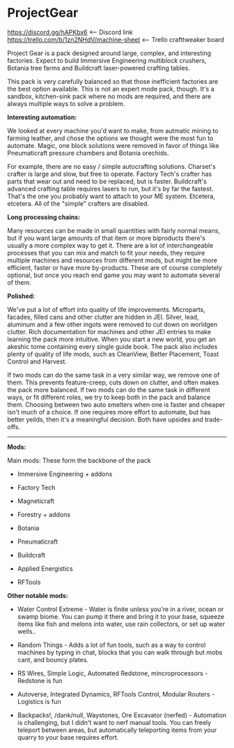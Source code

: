 # ProjectGear
https://discord.gg/hAPKbx6                    <-- Discord link
https://trello.com/b/1zn2NHdV/machine-sheet   <-- Trello crafttweaker board

Project Gear is a pack designed around large, complex, and interesting factories. Expect to build Immersive Engineering multiblock crushers, Botania tree farms and Buildcraft laser-powered crafting tables.

This pack is very carefully balanced so that those inefficient factories are the best option available. This is not an expert mode pack, though. It's a sandbox, kitchen-sink pack where no mods are required, and there are always multiple ways to solve a problem.

**Interesting automation:**

We looked at every machine you'd want to make, from autmatic mining to farming leather, and chose the options we thought were the most fun to automate. Magic, one block solutions were removed in favor of things like Pneumaticraft pressure chambers and Botania orechids.

For example, there are no easy / simple autocrafting solutions. Charset's crafter is large and slow, but free to operate. Factory Tech's crafter has parts that wear out and need to be replaced, but is faster. Buildcraft's advanced crafting table requires lasers to run, but it's by far the fastest. That's the one you probably want to attach to your ME system. Etcetera, etcetera. All of the "simple" crafters are disabled.

**Long processing chains:**

Many resources can be made in small quantities with fairly normal means, but if you want large amounts of that item or more biproducts there's usually a more complex way to get it. There are a lot of interchangeable processes that you can mix and match to fit your needs, they require multiple machines and resources from different mods, but might be more efficient, faster or have more by-products. These are of course completely optional, but once you reach end game you may want to automate several of them.

**Polished:**

We've put a lot of effort into quality of life improvements. Microparts, facades, filled cans and other clutter are hidden in JEI. Silver, lead, aluminum and a few other ingots were removed to cut down on worldgen clutter. Rich documentation for machines and other JEI entries to make learning the pack more intuitive. When you start a new world, you get an akeshic tome containing every single guide book. The pack also includes plenty of quality of life mods, such as CleanView, Better Placement, Toast Control and Harvest.

If two mods can do the same task in a very similar way, we remove one of them. This prevents feature-creep, cuts down on clutter, and often makes the pack more balanced. If two mods can do the same task in different ways, or fit different roles, we try to keep both in the pack and balance them. Choosing between two auto smelters when one is faster and cheaper isn't much of a choice. If one requires more effort to automate, but has better yeilds, then it's a meaningful decision. Both have upsides and trade-offs.

----------

**Mods:**

Main mods: These form the backbone of the pack

* Immersive Engineering + addons

* Factory Tech

* Magneticraft

* Forestry + addons

* Botania

* Pneumaticraft

* Buildcraft

* Applied Energistics

* RFTools

**Other notable mods:**

* Water Control Extreme - Water is finite unless you're in a river, ocean or swamp biome. You can pump it there and bring it to your base, squeeze items like fish and melons into water, use rain collectors, or set up water wells..

* Random Things - Adds a lot of fun tools, such as a way to control machines by typing in chat, blocks that you can walk through but mobs cant, and bouncy plates.

* RS Wires, Simple Logic, Automated Redstone, mincroprocessors - Redstone is fun

* Autoverse, Integrated Dynamics, RFTools Control, Modular Routers - Logistics is fun

* Backpacks!, /dank/null, Waystones, Ore Excavator (nerfed) - Automation is challenging, but I didn't want to nerf manual tools. You can freely teleport between areas, but automatically teleporting items from your quarry to your base requires effort.
